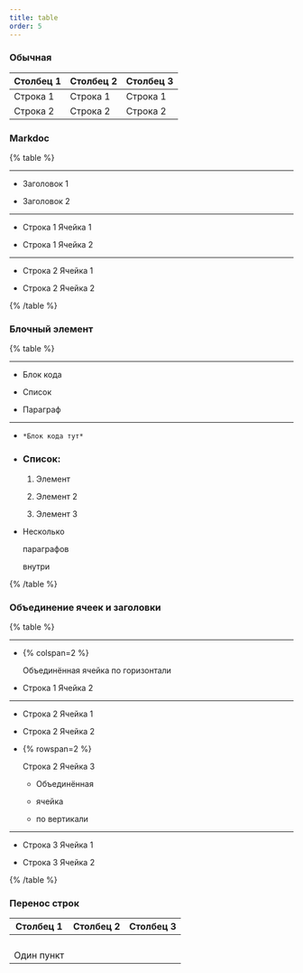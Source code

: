 ```yaml
---
title: table
order: 5
---
```


### Обычная

| Столбец 1 | Столбец 2 | Столбец 3 |
|-----------|-----------|-----------|
| Строка 1  | Строка 1  | Строка 1  |
| Строка 2  | Строка 2  | Строка 2  |

### Markdoc

{% table %}

---

*  Заголовок 1

*  Заголовок 2

---

*  Строка 1 Ячейка 1

*  Строка 1 Ячейка 2

---

*  Строка 2 Ячейка 1

*  Строка 2 Ячейка 2

{% /table %}

### Блочный элемент

{% table %}

---

*  Блок кода

*  Список

*  Параграф

---

*  ```
   *Блок кода тут*
   ```

*  ### Список:

   1. Элемент

   2. Элемент 2

   3. Элемент 3

*  Несколько

   параграфов

   внутри

{% /table %}

### Объединение ячеек и заголовки

{% table %}

---

*  {% colspan=2 %}

   Объединённая ячейка по горизонтали

*  Строка 1 Ячейка 2

---

*  Строка 2 Ячейка 1

*  Строка 2 Ячейка 2

*  {% rowspan=2 %}

   Строка 2 Ячейка 3

   -  Объединённая

   -  ячейка

   -  по вертикали

---

*  Строка 3 Ячейка 1

*  Строка 3 Ячейка 2

{% /table %}

### Перенос строк

| Столбец 1  | Столбец 2 | Столбец 3 |
|------------|-----------|-----------|
|            |           |           |
|            |           |           |
|            |           |           |
|            |           |           |
| Один пункт |           |           |